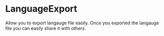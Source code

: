 # LanguageExport
Allow you to export langauge file easily.  Once you exported the langauge file you can easily share it with others.
